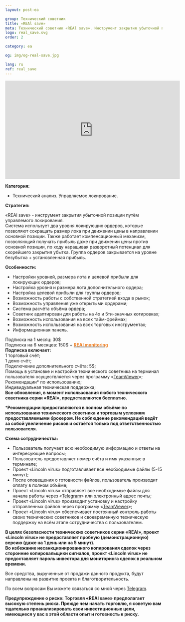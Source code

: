 ```yaml
---
layout: post-ea

group: Технический советник
title: «REAl save»
meta: Технический советник «REAl save». Инструмент закрытия убыточной позиции путём управляемого локирования. Все средства, вырученные от продажи данного продукта, будут направлены на развитие проекта и благотворительность.
logo: real_save.svg
order: 2

category: ea

og: img/og-real-save.jpg

lang: ru
ref: real_save
---
```


<iframe class="mx-auto d-block" width="560" height="315" src="https://www.youtube.com/embed/mnzYHtt1aqM?rel=0&amp;controls=2&amp;showinfo=0" frameborder="0" allow="autoplay; encrypted-media" allowfullscreen> </iframe>

**Категория:**
  - Технический анализ. Управляемое локирование.

**Стратегия:**  

«REAl save» - инструмент закрытия убыточной позиции путём управлемого локирования.  
Система использует два уровня локирующих ордеров, которые позволяют сокращать размер лока при движении цены в   направлении основной позиции. Также работает компенсационный механизм, позволяющий получать прибыль даже   при движении цены против основной позиции, по ходу наращивая разворотный потенциал для скорейшего закрытия   убытка. Группа ордеров закрывается на уровне безубытка + установленная прибыль.

**Особенности:**
  - Настройки уровней, размера лота и целевой прибыли для локирующих ордеров;
  - Настройка уровня и размера лота дополнительного ордера;
  - Настройка целевой прибыли для группы ордеров;
  - Возможность работы с собственной стратегией входа в рынок;
  - Возможность управления уже открытыми ордерами;
  - Система расчёта объёма ордера;
  - Советник адаптирован для работы на 4х и 5ти-значных котировках;
  - Возможность использования на всех тайм-фреймах;
  - Возможность использования на всех торговых инструментах;
  - Информационная панель.

  Подписка на 1 месяц: 30$  
  Подписка на 6 месяцев: 150$ + **<a href="https://lincolnvirus.com/ru/ea/real_monitoring.html" target="_blank"><span style="color:#f07e20">REAl monitoring</span></a>**  
  **Подписка включает:**  
  1 торговый счёт;  
  1 демо счёт;  
  Подключение дополнительного счёта: 5$;  
  Помощь в установке и настройке технического советника на терминал пользователя осуществляется через программу «<a href="https://www.teamviewer.com/ru/" target="_blank">TeamViewer</a>»;  
  Рекомендации* по использованию;  
  Индивидуальная техническая поддержка;  
  **Все обновления, в момент использования любого технического советника серии «REAl», предоставляются бесплатно.**
  
  ***Рекомендации предоставляются в полном объёме по использованию технического советника и торговым условиям предоставляемыми брокером. Не соблюдение рекомендаций ведёт за собой увеличение рисков и остаётся только под ответственностью пользователя.**
  
  **Схема сотрудничества:**  

- Пользователь получает всю необходимую информацию и ответы на интересующие вопросы;  
- Пользователь предоставляет номер счёта и имя указанные в терминале;  
- Проект «Lincoln virus» подготавливает все необходимые файлы (5-15 минут);  
- После оповещения о готовности файлов, пользователь производит оплату в полном объёме;  
- Проект «Lincoln virus» отправляет все необходимые файлы для начала работы через «<a href="https://t.me/chutkoy" target="_blank">Telegram</a>» или электронный адрес почты;  
- Проект «Lincoln virus» производит установку и настройку отправленных файлов через программу «<a href="https://www.teamviewer.com/ru/" target="_blank">TeamViewer</a>»;  
- Проект «Lincoln virus» обеспечивает постоянный контроль работы своих технических советников и своевременную техническую поддержку на всём этапе сотрудничества с пользователем.

**В целях безопасности технических советников серии «REAl», проект «Lincoln virus» не предоставляет пробную (демонстрационную) версию (даже на 1 день или на 5 минут).**  
**Во избежание несанкционированного копирования сделок через сторонние копировальщики сигналов, проект «Lincoln virus» не предоставляет пароль инвестора для мониторинга сделок в реальном времени.**

Все средства, вырученные от продажи данного продукта, будут направлены на развитие проекта и благотворительность.

По всем вопросам Вы можете связаться со мной через <a href="https://t.me/chutkoy" target="_blank">Telegram</a>.

**Предупреждение о риске: Торговля «REAl save» предполагает высокую степень риска. Прежде чем начать торговлю, я советую вам тщательно проанализировать свои инвестиционные цели, имеющиеся у вас в этой области опыт и готовность к риску.**
